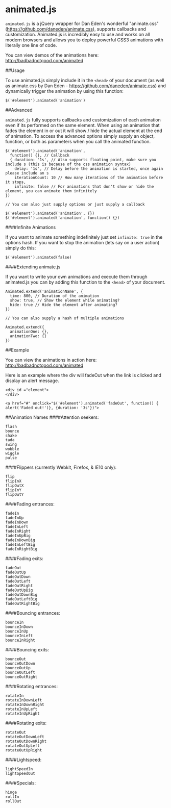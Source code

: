 animated.js
===========

`animated.js` is a jQuery wrapper for Dan Eden's wonderful "animate.css" (https://github.com/daneden/animate.css), supports callbacks and customization.  Animated.js is incredibly easy to use and works on all modern browsers and allows you to deploy powerful CSS3 animations with literally one line of code.

You can view demos of the animations here: http://badbadnotgood.com/animated

##Usage

To use animated.js simply include it in the `<head>` of your document (as well as animate.css by Dan Eden - https://github.com/daneden/animate.css) and dynamically trigger the animation by using this function:
  
```
$('#element').animated('animation')
```

##Advanced

`animated.js` fully supports callbacks and customization of each animation even if its performed on the same element.  When using an animation that fades the element in or out it will show / hide the actual element at the end of animation.  To access the advanced options simply supply an object, function, or both as parameters when you call the animated function.

```
$('#element').animated('animation', 
  function() {}, // Callback
  { duration: '1s', // Also supports floating point, make sure you include s (this is because of the css animation syntax)
    delay: '1s', // Delay before the animation is started, once again please include an s
    iterationCount: 10 // How many iterations of the animation before it stops,
    infinite: false // For animations that don't show or hide the element, you can animate them infinitely
})

// You can also just supply options or just supply a callback

$('#element').animated('animation', {})
$('#element').animated('animation', function() {})
```

####Infinite Animations

If you want to animate something indefinitely just set `infinite: true` in the options hash.  If you want to stop the animation (lets say on a user action) simply do this:

```
$('#element').animated(false)
```

####Extending animate.js

If you want to write your own animations and execute them through animated.js you can by adding this function to the `<head>` of your document.
  
```
Animated.extend('animationName', {
  time: 800, // Duration of the animation
  show: true, // Show the element while animating?
  hide: true // Hide the element after animating?
})

// You can also supply a hash of multiple animations

Animated.extend({
  animationOne: {},
  animationTwo: {}
})
```

##Example

You can view the animations in action here: http://badbadnotgood.com/animated

Here is an example where the div will fadeOut when the link is clicked and display an alert message.

```
<div id ="element">
</div>

<a href="#" onclick="$('#element').animated('fadeOut', function() { alert('Faded out!')}, {duration: '3s'})">
```

##Animation Names
####Attention seekers:
```
flash
bounce
shake
tada
swing
wobble
wiggle
pulse
```

####Flippers (currently Webkit, Firefox, &amp; IE10 only):
```
flip
flipInX
flipOutX
flipInY
flipOutY
```

####Fading entrances:
```
fadeIn
fadeInUp
fadeInDown
fadeInLeft
fadeInRight
fadeInUpBig
fadeInDownBig
fadeInLeftBig
fadeInRightBig
```

####Fading exits:
```
fadeOut
fadeOutUp
fadeOutDown
fadeOutLeft
fadeOutRight
fadeOutUpBig
fadeOutDownBig
fadeOutLeftBig
fadeOutRightBig
```

####Bouncing entrances:
```
bounceIn
bounceInDown
bounceInUp
bounceInLeft
bounceInRight
```

####Bouncing exits:
```
bounceOut
bounceOutDown
bounceOutUp
bounceOutLeft
bounceOutRight
```

####Rotating entrances:
```
rotateIn
rotateInDownLeft
rotateInDownRight
rotateInUpLeft
rotateInUpRight
```

####Rotating exits:
```
rotateOut
rotateOutDownLeft
rotateOutDownRight
rotateOutUpLeft
rotateOutUpRight
```

####Lightspeed:
```
lightSpeedIn
lightSpeedOut
```

####Specials:
```
hinge
rollIn
rollOut
```